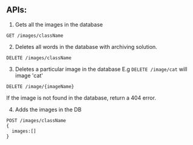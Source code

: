 ## APIs:
1. Gets all the images in the database
```
GET /images/className
```

2. Deletes all words in the database with archiving solution. 
```
DELETE /images/className 
```

3. Deletes a particular image in the database
E.g `DELETE /image/cat` will image 'cat'
```
DELETE /image/{imageName}
```
If the image is not found in the database, return a 404 error.

4. Adds the images in the DB
```
POST /images/className
{
  images:[]
}
```


